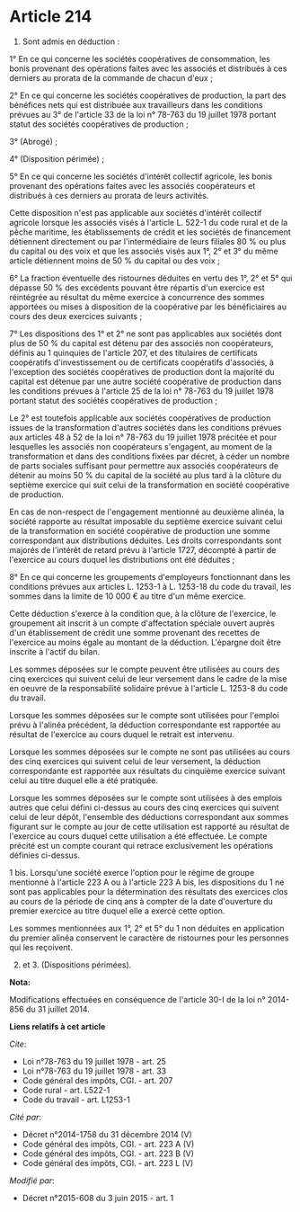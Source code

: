 # Article 214

1. Sont admis en déduction : 

1° En ce qui concerne les sociétés coopératives de consommation, les bonis provenant des opérations faites avec les associés
et distribués à ces derniers au prorata de la commande de chacun d'eux ; 

2° En ce qui concerne les sociétés coopératives de production, la part des bénéfices nets qui est distribuée aux travailleurs
dans les conditions prévues au 3° de l'article 33 de la loi n° 78-763 du 19 juillet 1978 portant statut des sociétés
coopératives de production ; 

3° (Abrogé) ; 

4° (Disposition périmée) ; 

5° En ce qui concerne les sociétés d'intérêt collectif agricole, les bonis provenant des opérations faites avec les associés
coopérateurs et distribués à ces derniers au prorata de leurs activités. 

Cette disposition n'est pas applicable aux sociétés d'intérêt collectif agricole lorsque les associés visés à l'article L.
522-1 du code rural et de la pêche maritime, les établissements de crédit et les sociétés de financement détiennent
directement ou par l'intermédiaire de leurs filiales 80 % ou plus du capital ou des voix et que les associés visés aux 1°, 2°
et 3° du même article détiennent moins de 50 % du capital ou des voix ; 

6° La fraction éventuelle des ristournes déduites en vertu des 1°, 2° et 5° qui dépasse 50 % des excédents pouvant être
répartis d'un exercice est réintégrée au résultat du même exercice à concurrence des sommes apportées ou mises à disposition
de la coopérative par les bénéficiaires au cours des deux exercices suivants ; 

7° Les dispositions des 1° et 2° ne sont pas applicables aux sociétés dont plus de 50 % du capital est détenu par des
associés non coopérateurs, définis au 1 quinquies de l'article 207, et des titulaires de certificats coopératifs
d'investissement ou de certificats coopératifs d'associés, à l'exception des sociétés coopératives de production dont la
majorité du capital est détenue par une autre société coopérative de production dans les conditions prévues à l'article 25 de
la loi n° 78-763 du 19 juillet 1978 portant statut des sociétés coopératives de production ; 

Le 2° est toutefois applicable aux sociétés coopératives de production issues de la transformation d'autres sociétés dans les
conditions prévues aux articles 48 à 52 de la loi n° 78-763 du 19 juillet 1978 précitée et pour lesquelles les associés non
coopérateurs s'engagent, au moment de la transformation et dans des conditions fixées par décret, à céder un nombre de parts
sociales suffisant pour permettre aux associés coopérateurs de détenir au moins 50 % du capital de la société au plus tard à
la clôture du septième exercice qui suit celui de la transformation en société coopérative de production. 

En cas de non-respect de l'engagement mentionné au deuxième alinéa, la société rapporte au résultat imposable du septième
exercice suivant celui de la transformation en société coopérative de production une somme correspondant aux distributions
déduites. Les droits correspondants sont majorés de l'intérêt de retard prévu à l'article 1727, décompté à partir de
l'exercice au cours duquel les distributions ont été déduites ; 

8° En ce qui concerne les groupements d'employeurs fonctionnant dans les conditions prévues aux articles L. 1253-1 à L.
1253-18 du code du travail, les sommes dans la limite de 10 000 € au titre d'un même exercice. 

Cette déduction s'exerce à la condition que, à la clôture de l'exercice, le groupement ait inscrit à un compte d'affectation
spéciale ouvert auprès d'un établissement de crédit une somme provenant des recettes de l'exercice au moins égale au montant
de la déduction. L'épargne doit être inscrite à l'actif du bilan. 

Les sommes déposées sur le compte peuvent être utilisées au cours des cinq exercices qui suivent celui de leur versement dans
le cadre de la mise en oeuvre de la responsabilité solidaire prévue à l'article L. 1253-8 du code du travail. 

Lorsque les sommes déposées sur le compte sont utilisées pour l'emploi prévu à l'alinéa précédent, la déduction
correspondante est rapportée au résultat de l'exercice au cours duquel le retrait est intervenu. 

Lorsque les sommes déposées sur le compte ne sont pas utilisées au cours des cinq exercices qui suivent celui de leur
versement, la déduction correspondante est rapportée aux résultats du cinquième exercice suivant celui au titre duquel elle a
été pratiquée. 

Lorsque les sommes déposées sur le compte sont utilisées à des emplois autres que celui défini ci-dessus au cours des cinq
exercices qui suivent celui de leur dépôt, l'ensemble des déductions correspondant aux sommes figurant sur le compte au jour
de cette utilisation est rapporté au résultat de l'exercice au cours duquel cette utilisation a été effectuée. Le compte
précité est un compte courant qui retrace exclusivement les opérations définies ci-dessus. 

1 bis. Lorsqu'une société exerce l'option pour le régime de groupe mentionné à l'article 223 A ou à l'article 223 A bis, les
dispositions du 1 ne sont pas applicables pour la détermination des résultats des exercices clos au cours de la période de
cinq ans à compter de la date d'ouverture du premier exercice au titre duquel elle a exercé cette option. 

Les sommes mentionnées aux 1°, 2° et 5° du 1 non déduites en application du premier alinéa conservent le caractère de
ristournes pour les personnes qui les reçoivent. 

2. et 3. (Dispositions périmées).

**Nota:**

Modifications effectuées en conséquence de l'article 30-I de la loi n° 2014-856 du 31 juillet 2014.

**Liens relatifs à cet article**

_Cite_:

  - Loi n°78-763 du 19 juillet 1978 - art. 25
  - Loi n°78-763 du 19 juillet 1978 - art. 33
  - Code général des impôts, CGI. - art. 207
  - Code rural - art. L522-1
  - Code du travail - art. L1253-1

_Cité par_:

  - Décret n°2014-1758 du 31 décembre 2014 (V)
  - Code général des impôts, CGI. - art. 223 A (V)
  - Code général des impôts, CGI. - art. 223 B (V)
  - Code général des impôts, CGI. - art. 223 L (V)

_Modifié par_:

  - Décret n°2015-608 du 3 juin 2015 - art. 1
